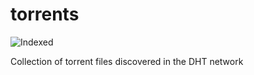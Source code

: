 torrents 
========
![Indexed](https://img.shields.io/badge/indexed-65210-blue)

Collection of torrent files discovered in the DHT network
